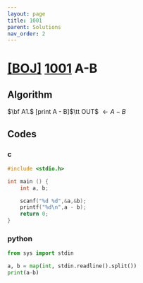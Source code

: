 ```yaml
---
layout: page
title: 1001
parent: Solutions
nav_order: 2
---
```

# [[BOJ]](https://www.acmicpc.net/problem) [1001](https://www.acmicpc.net/problem/1001) A-B
## Algorithm

$`\bf A1.`$ [print A - B]$`\tt OUT`$ $` \leftarrow A - B`$
## Codes
### c
```c
#include <stdio.h>

int main () {
	int a, b;

	scanf("%d %d",&a,&b);
	printf("%d\n",a - b);
	return 0;
}
```
### python
```python
from sys import stdin

a, b = map(int, stdin.readline().split())
print(a-b)
```

